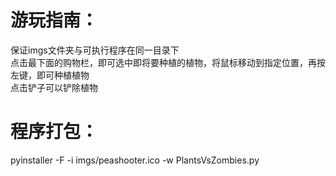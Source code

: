 # 游玩指南：  
保证imgs文件夹与可执行程序在同一目录下  
点击最下面的购物栏，即可选中即将要种植的植物，将鼠标移动到指定位置，再按左键，即可种植植物  
点击铲子可以铲除植物

# 程序打包：  
pyinstaller -F -i imgs/peashooter.ico -w PlantsVsZombies.py